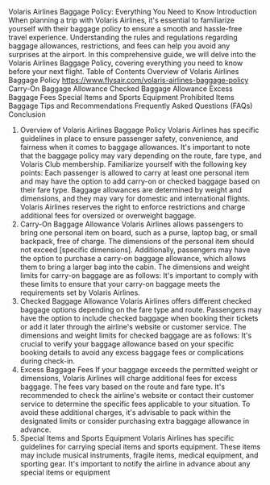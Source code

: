Volaris Airlines Baggage Policy: Everything You Need to Know
Introduction
When planning a trip with Volaris Airlines, it's essential to familiarize yourself with their baggage policy to ensure a smooth and hassle-free travel experience. Understanding the rules and regulations regarding baggage allowances, restrictions, and fees can help you avoid any surprises at the airport. In this comprehensive guide, we will delve into the Volaris Airlines Baggage Policy, covering everything you need to know before your next flight.
Table of Contents
Overview of Volaris Airlines Baggage Policy https://www.flysair.com/volaris-airlines-baggage-policy
Carry-On Baggage Allowance
Checked Baggage Allowance
Excess Baggage Fees
Special Items and Sports Equipment
Prohibited Items
Baggage Tips and Recommendations
Frequently Asked Questions (FAQs)
Conclusion
1. Overview of Volaris Airlines Baggage Policy
Volaris Airlines has specific guidelines in place to ensure passenger safety, convenience, and fairness when it comes to baggage allowances. It's important to note that the baggage policy may vary depending on the route, fare type, and Volaris Club membership. Familiarize yourself with the following key points:
Each passenger is allowed to carry at least one personal item and may have the option to add carry-on or checked baggage based on their fare type.
Baggage allowances are determined by weight and dimensions, and they may vary for domestic and international flights.
Volaris Airlines reserves the right to enforce restrictions and charge additional fees for oversized or overweight baggage.
2. Carry-On Baggage Allowance
Volaris Airlines allows passengers to bring one personal item on board, such as a purse, laptop bag, or small backpack, free of charge. The dimensions of the personal item should not exceed [specific dimensions]. Additionally, passengers may have the option to purchase a carry-on baggage allowance, which allows them to bring a larger bag into the cabin. The dimensions and weight limits for carry-on baggage are as follows:
It's important to comply with these limits to ensure that your carry-on baggage meets the requirements set by Volaris Airlines.
3. Checked Baggage Allowance
Volaris Airlines offers different checked baggage options depending on the fare type and route. Passengers may have the option to include checked baggage when booking their tickets or add it later through the airline's website or customer service. The dimensions and weight limits for checked baggage are as follows:
It's crucial to verify your baggage allowance based on your specific booking details to avoid any excess baggage fees or complications during check-in.
4. Excess Baggage Fees
If your baggage exceeds the permitted weight or dimensions, Volaris Airlines will charge additional fees for excess baggage. The fees vary based on the route and fare type. It's recommended to check the airline's website or contact their customer service to determine the specific fees applicable to your situation. To avoid these additional charges, it's advisable to pack within the designated limits or consider purchasing extra baggage allowance in advance.
5. Special Items and Sports Equipment
Volaris Airlines has specific guidelines for carrying special items and sports equipment. These items may include musical instruments, fragile items, medical equipment, and sporting gear. It's important to notify the airline in advance about any special items or equipment
